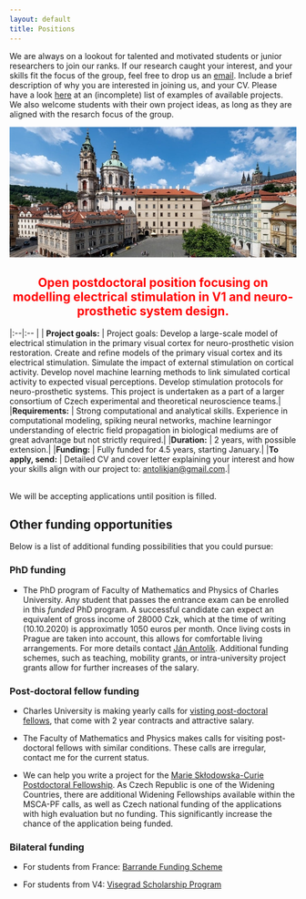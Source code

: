 ```yaml
---
layout: default
title: Positions
---
```



We are always on a lookout for talented and motivated students or junior researchers to join our ranks.
If our research caught your interest, and your skills fit the focus of the group, feel free to drop us an [email](/index.html). Include a brief description of why you are interested in joining us, and your CV.
Please have a look [here](/research.html) at an (incomplete) list of examples of available projects.
We also welcome students with their own project ideas, as long as they are aligned with the
resarch focus of the group.

<div >
<img class="charles_uni_picture" src="./assets/img/mff_malostranske_namesti_crop.jpg">
</div> 

<!-- Currently, _we do not have fully funded positions available_, however -->

<center><h2 style="color:red;"> Open postdoctoral position focusing on modelling electrical stimulation in V1 and neuro-prosthetic system design. </h2></center>

|:--|:-- |
|    **Project goals:**    | Project goals: Develop a large-scale model of electrical stimulation in the primary visual cortex for neuro-prosthetic vision restoration. Create and refine models of the primary visual cortex and its electrical stimulation. Simulate the impact of external stimulation on cortical activity. Develop novel machine learning methods to link simulated cortical activity to expected visual perceptions. Develop stimulation protocols for neuro-prosthetic systems. This project is undertaken as a part of a larger consortium of Czech experimental and theoretical neuroscience teams.|
|**Requirements:**     | Strong computational and analytical skills. Experience in computational modeling, spiking neural networks, machine learningor understanding of electric field propagation in biological mediums are of great advantage but not strictly required.|
|**Duration:**         | 2 years, with possible extension.|
|**Funding:**          | Fully funded for 4.5 years, starting January.|
|**To apply, send:**   | Detailed CV and cover letter explaining your interest and how your skills align with our project to: antolikjan@gmail.com.|

<br />
We will be accepting applications until position is filled.


## Other funding opportunities

Below is a list of additional funding possibilities that you could pursue:

### PhD funding



- The PhD program of Faculty of Mathematics and Physics of Charles University. Any student that
  passes the entrance exam can be enrolled in this _funded_ PhD program. A successful candidate can
  expect an equivalent of gross income of 28000 Czk, which at the time of writing (10.10.2020) is
  approximatly 1050 euros per month. Once living costs in Prague are taken into account, this
  allows for comfortable living arrangements. For more details contact
  [Ján Antolík](https://Antolik.net). Additional funding schemes, such as teaching, mobility grants,
  or intra-university project grants allow for further increases of the salary.

### Post-doctoral fellow funding

- Charles University is making yearly calls for [visting post-doctoral fellows](https://cuni.cz/UKEN-178.html),
  that come with 2 year contracts and attractive salary.

- The Faculty of Mathematics and Physics makes calls for visiting post-doctoral fellows with similar conditions. These calls are irregular, contact
  me for the current status.

- We can help you write a project for the [Marie Skłodowska-Curie Postdoctoral Fellowship](https://ec.europa.eu/research/mariecurieactions/actions/individual-fellowships_en). 
As Czech Republic is one of the Widening Countries, there are additional Widening Fellowships available within the MSCA-PF calls, as well as Czech national funding of the 
applications with high evaluation but no funding. This significantly increase the chance of the application being funded.

### Bilateral funding

- For students from France: [Barrande Funding Scheme](https://studium.ifp.cz/en/doctorants/barrande-fellowship-program/?fbclid=IwAR3r-ISWEpvANAmC5b5wdR7S4HKg54JphDiTXnJ1sL6C22REYRs8bnbwE7A)

- For students from V4: [Visegrad Scholarship Program](https://www.visegradfund.org/apply/mobilities/visegrad-scholarship/?c=how-to-apply)

